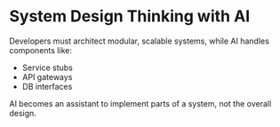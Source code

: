 # System Design Thinking with AI

<!-- Copilot Prompt: "How can developers apply system design thinking with AI tools like Copilot?" -->

Developers must architect modular, scalable systems, while AI handles components like:

- Service stubs
- API gateways
- DB interfaces

AI becomes an assistant to implement parts of a system, not the overall design.
